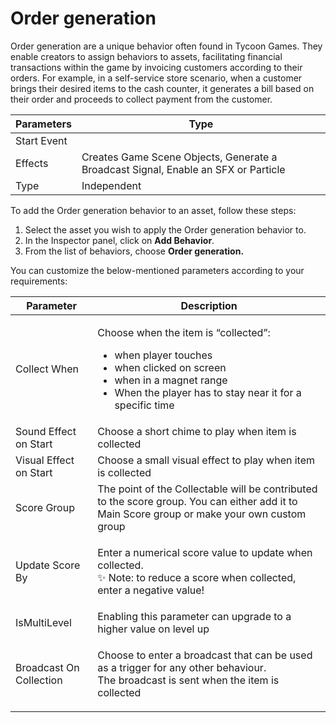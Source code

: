 # Order generation

Order generation are a unique behavior often found in Tycoon Games. They enable creators to assign behaviors to assets, facilitating financial transactions within the game by invoicing customers according to their orders. For example, in a self-service store scenario, when a customer brings their desired items to the cash counter, it generates a bill based on their order and proceeds to collect payment from the customer.

| Parameters  | Type                                                                               |
| ----------- | ---------------------------------------------------------------------------------- |
| Start Event |                                                                                    |
| Effects     | Creates Game Scene Objects, Generate a Broadcast Signal, Enable an SFX or Particle |
| Type        | Independent                                                                        |

To add the Order generation behavior to an asset, follow these steps:

1. Select the asset you wish to apply the Order generation behavior to.
2. In the Inspector panel, click on **Add Behavior**.
3. From the list of behaviors, choose **Order generation.**

You can customize the below-mentioned parameters according to your requirements:

| Parameter               | Description                                                                                                                                                                                                           |
| ----------------------- | --------------------------------------------------------------------------------------------------------------------------------------------------------------------------------------------------------------------- |
| Collect When            | <p></p><p>Choose when the item is “collected”:</p><ul><li>when player touches</li><li>when clicked on screen</li><li>when in a magnet range</li><li>When the player has to stay near it for a specific time</li></ul> |
| Sound Effect on Start   | Choose a short chime to play when item is collected                                                                                                                                                                   |
| Visual Effect on Start  | Choose a small visual effect to play when item is collected                                                                                                                                                           |
| Score Group             | The point of the Collectable will be contributed to the score group. You can either add it to Main Score group or make your own custom group                                                                          |
| Update Score By         | <p>Enter a numerical score value to update when collected.<br>✨ Note: to reduce a score when collected, enter a negative value!</p>                                                                                   |
| IsMultiLevel            | Enabling this parameter can upgrade to a higher value on level up                                                                                                                                                     |
| Broadcast On Collection | <p>Choose to enter a broadcast that can be used as a trigger for any other behaviour.<br>The broadcast is sent when the item is collected</p>                                                                         |
